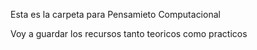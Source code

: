 Esta es la carpeta para Pensamieto Computacional


Voy a guardar los recursos tanto teoricos como practicos
